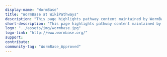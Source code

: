 ```yaml
---
display-name: "WormBase"
title: "WormBase at WikiPathways"
description: "This page highlights pathway content maintained by WormBase and the Worm Community. WormBase is an international consortium of biologists and computer scientists dedicated to providing the research community with accurate, current, accessible information concerning the genetics, genomics and biology of C. elegans and related nematodes."
short-description: "This page highlights pathway content maintained by WormBase and the Worm Community. WormBase is an international consortium of biologists and computer scientists dedicated to providing the research community with accurate, current, accessible information concerning the genetics, genomics and biology of C. elegans and related nematodes."
logo: "../assets/img/wormbase.jpg"
logo-link: "http://www.wormbase.org/"
support:
contribute: 
community-tag: "WormBase_Approved"
---
```

